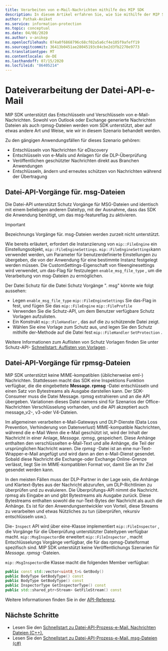 ```yaml
---
title: Verarbeiten von e-Mail-Nachrichten mithilfe des MIP SDK
description: In diesem Artikel erfahren Sie, wie Sie mithilfe der MIP SDK-Datei-API. msg-und rpmsg-Dateien verarbeiten.
author: Pathak-Aniket
ms.service: information-protection
ms.topic: conceptual
ms.date: 04/08/2020
ms.author: v-anikep
ms.openlocfilehash: 074a0f6868796c68cf02a5a6cf4e105f9afeff19
ms.sourcegitcommit: 36413b0451ae28045193c04cbe2d3fb2270e9773
ms.translationtype: MT
ms.contentlocale: de-DE
ms.lasthandoff: 07/15/2020
ms.locfileid: "86405214"
---
```

# <a name="file-api-email-message-file-processing"></a>Dateiverarbeitung der Datei-API-e-Mail

MIP SDK unterstützt das Entschlüsseln und Verschlüsseln von e-Mail-Nachrichten. Sowohl von Outlook oder Exchange generierte Nachrichten Dateien als auch rpmsg-Dateien werden vom SDK unterstützt, aber auf etwas andere Art und Weise, wie wir in diesem Szenario behandelt werden.

Zu den gängigen Anwendungsfällen für dieses Szenario gehören:

- Entschlüsseln von Nachrichten für eDiscovery
- Entschlüsseln von e-Mails und Anlagen für die DLP-Überprüfung
- Veröffentlichen geschützter Nachrichten direkt aus Branchen Anwendungen
- Entschlüsseln, ändern und erneutes schützen von Nachrichten während der Übertragung

## <a name="file-api-operations-for-msg-files"></a>Datei-API-Vorgänge für. msg-Dateien

Die Datei-API unterstützt Schutz Vorgänge für MSG-Dateien und identisch mit einem beliebigen anderen Dateityp, mit der Ausnahme, dass das SDK die Anwendung benötigt, um das msg-featureflag zu aktivieren. 

> [!IMPORTANT]
> Bezeichnungs Vorgänge für. msg-Dateien werden zurzeit nicht unterstützt.

Wie bereits erläutert, erfordert die Instanziierung von `mip::FileEngine` ein Einstellungsobjekt, `mip::FileEngineSettings`. `mip::FileEngineSettings`kann verwendet werden, um Parameter für benutzerdefinierte Einstellungen zu übergeben, die von der Anwendung für eine bestimmte Instanz festgelegt werden müssen. Die CustomSettings-Eigenschaft von fileenginesettings wird verwendet, um das-Flag für festzulegen `enable_msg_file_type` , um die Verarbeitung von msg-Dateien zu ermöglichen.

Der Datei Schutz für die Datei Schutz Vorgänge ". msg" könnte wie folgt aussehen:

- Legen `enable_msg_file_type` `mip::FileEngineSettings` Sie das-Flag in fest, und fügen Sie das `mip::FileEngine` `mip::FileProfile`
- Verwenden Sie die Schutz-API, um dem Benutzer verfügbare Schutz Vorlagen aufzulisten.
- Ein Konstrukt `mip::FileHandler` , das auf die zu schützende Datei zeigt.
- Wählen Sie eine Vorlage zum Schutz aus, und legen Sie den Schutz mithilfe der-Methode auf die Datei fest `mip::FileHandler` `SetProtection` .

Weitere Informationen zum Auflisten von Schutz Vorlagen finden Sie unter Schutz-API- [Schnellstart: Auflisten von Vorlagen](quick-protection-list-templates-cpp.md) .

## <a name="file-api-operations-for-rpmsg-files"></a>Datei-API-Vorgänge für rpmsg-Dateien

MIP SDK unterstützt keine MIME-kompatiblen (üblicherweise eml-) Nachrichten. Stattdessen macht das SDK eine Inspektions Funktion verfügbar, die die eingebettete **Message. rpmsg** -Datei entschlüsseln und einen Satz von Bytestreams als Ausgabe darstellen kann. Der SDK-Consumer muss die Datei Message. rpmsg extrahieren und an die API übergeben. Variationen dieses Datei namens sind für Szenarios der Office-Nachrichten Verschlüsselung vorhanden, und die API akzeptiert auch message_v2-, v3-oder V4-Dateien.

Im allgemeinen verarbeiten e-Mail-Gateways und DLP-Dienste (Data Loss Prevention, Verhinderung von Datenverlust) MIME-kompatible Nachrichten, während die e-Mail Wenn die e-Mail geschützt ist, wird der Inhalt der Nachricht in einer Anlage, *Message. rpmsg*, gespeichert. Diese Anhänge enthalten den verschlüsselten e-Mail-Text und alle Anhänge, die Teil der ursprünglichen Nachricht waren. Die *rpmsg* -Datei ist an eine nur-Text-Wrapper-e-Mail angefügt und wird dann an den e-Mail-Dienst gesendet. Sobald diese Nachricht die Exchange-oder Exchange Online-Grenze verlässt, liegt Sie im MIME-kompatiblen Format vor, damit Sie an Ihr Ziel gesendet werden kann.

In den meisten Fällen muss der DLP-Partner in der Lage sein, die Anhänge und Klartext-Bytes aus der Nachricht abzurufen, um DLP-Richtlinien zu überprüfen und zu evaluieren. Die Überprüfungs-API nimmt die Nachricht. rpmsg als Eingabe an und gibt Bytestreams als Ausgabe zurück. Diese Bytestreams enthalten sowohl die nur-Text-Bytes der Nachricht als auch die Anhänge. Es ist für den Anwendungsentwickler von Vorteil, diese Streams zu verarbeiten und etwas Nützliches zu tun (überprüfen, rekursiv entschlüsseln usw.).

Die- `Inspect` API wird über eine-Klasse implementiert `mip::FileInspector` , die Vorgänge für die Überprüfung unterstützter Dateitypen verfügbar macht. `mip::MsgInspector`die erweitert `mip::FileInspector` , macht Entschlüsselungs Vorgänge verfügbar, die für das rpmsg-Dateiformat spezifisch sind. MIP SDK unterstützt keine Veröffentlichungs Szenarien für *Message. rpmsg* -Dateien.

`mip::MsgInspector`die Klasse macht die folgenden Member verfügbar:

```cpp
public const std::vector<uint8_t>& GetBody()
public BodyType GetBodyType() const
public BodyType GetBodyType() const
public InspectorType GetInspectorType() const
public std::shared_ptr<Stream> GetFileStream() const
```

Weitere Informationen finden Sie in der [API-Referenz](./reference/mip-sdk-reference.md).

## <a name="next-steps"></a>Nächste Schritte

- Lesen Sie den [Schnellstart zu Datei-API-Prozess-e-Mail. Nachrichten Dateien (C++).](quick-email-msg-cpp.md)
- Lesen Sie den [Schnellstart zu Datei-API-Prozess-e-Mail. msg-Dateien (c#)](quick-email-msg-csharp.md)